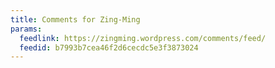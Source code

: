 ```yaml
---
title: Comments for Zing-Ming
params:
  feedlink: https://zingming.wordpress.com/comments/feed/
  feedid: b7993b7cea46f2d6cecdc5e3f3873024
---
```

